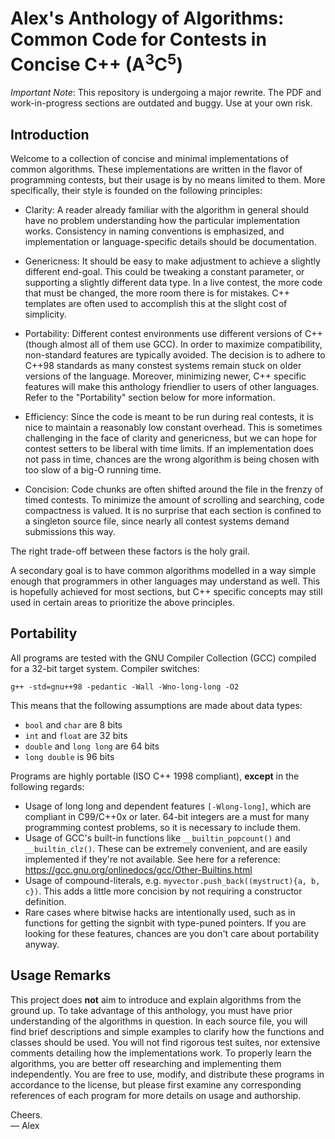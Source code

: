 Alex's Anthology of Algorithms: Common Code for Contests in Concise C++ (A<sup>3</sup>C<sup>5</sup>)
==================

*Important Note*: This repository is undergoing a major rewrite. The PDF and work-in-progress sections are outdated and buggy. Use at your own risk.

## Introduction

Welcome to a collection of concise and minimal implementations of common algorithms. These implementations are written in the flavor of programming contests, but their usage is by no means limited to them. More specifically, their style is founded on the following principles:

* Clarity: A reader already familiar with the algorithm in general should have no problem understanding how the particular implementation works. Consistency in naming conventions is emphasized, and implementation or language-specific details should be documentation.

* Genericness: It should be easy to make adjustment to achieve a slightly different end-goal. This could be tweaking a constant parameter, or supporting a slightly different data type. In a live contest, the more code that must be changed, the more room there is for mistakes. C++ templates are often used to accomplish this at the slight cost of simplicity.

* Portability: Different contest environments use different versions of C++ (though almost all of them use GCC). In order to maximize compatibility, non-standard features are typically avoided. The decision is to adhere to C++98 standards as many constest systems remain stuck on older versions of the language. Moreover, minimizing newer, C++ specific features will make this anthology friendlier to users of other languages. Refer to the "Portability" section below for more information.

* Efficiency: Since the code is meant to be run during real contests, it is nice to maintain a reasonably low constant overhead. This is sometimes challenging in the face of clarity and genericness, but we can hope for contest setters to be liberal with time limits. If an implementation does not pass in time, chances are the wrong algorithm is being chosen with too slow of a big-O running time.

* Concision: Code chunks are often shifted around the file in the frenzy of timed contests. To minimize the amount of scrolling and searching, code compactness is valued. It is no surprise that each section is confined to a singleton source file, since nearly all contest systems demand submissions this way.

The right trade-off between these factors is the holy grail.

A secondary goal is to have common algorithms modelled in a way simple enough that programmers in other languages may understand as well. This is hopefully achieved for most sections, but C++ specific concepts may still used in certain areas to prioritize the above principles.

## Portability

All programs are tested with the GNU Compiler Collection (GCC) compiled for a 32-bit target system. Compiler switches:

```
g++ -std=gnu++98 -pedantic -Wall -Wno-long-long -O2
```

This means that the following assumptions are made about data types:
* `bool` and `char` are 8 bits
* `int` and `float` are 32 bits
* `double` and `long long` are 64 bits
* `long double` is 96 bits

Programs are highly portable (ISO C++ 1998 compliant), __except__ in the following regards:
* Usage of long long and dependent features `[-Wlong-long]`, which are compliant in C99/C++0x or later. 64-bit integers are a must for many programming contest problems, so it is necessary to include them.
* Usage of GCC's built-in functions like `__builtin_popcount()` and `__builtin_clz()`. These can be extremely convenient, and are easily implemented if they're not available. See here for a reference: https://gcc.gnu.org/onlinedocs/gcc/Other-Builtins.html
* Usage of compound-literals, e.g. `myvector.push_back((mystruct){a, b, c})`. This adds a little more concision by not requiring a constructor definition.
* Rare cases where bitwise hacks are intentionally used, such as in functions for getting the signbit with type-puned pointers. If you are looking for these features, chances are you don't care about portability anyway.

## Usage Remarks

This project does __not__ aim to introduce and explain algorithms from the ground up. To take advantage of this anthology, you must have prior understanding of the algorithms in question. In each source file, you will find brief descriptions and simple examples to clarify how the functions and classes should be used. You will not find rigorous test suites, nor extensive comments detailing how the implementations work. To properly learn the algorithms, you are better off researching and implementing them independently. You are free to use, modify, and distribute these programs in accordance to the license, but please first examine any corresponding references of each program for more details on usage and authorship.

Cheers.<br>
— Alex

